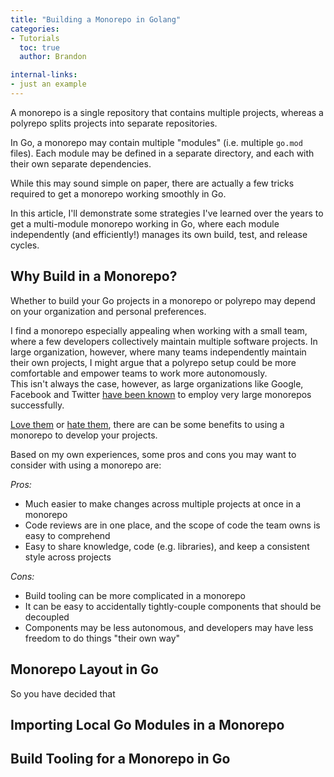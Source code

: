 ```yaml
---
title: "Building a Monorepo in Golang"
categories:
- Tutorials
  toc: true
  author: Brandon

internal-links:
- just an example
---
```


A monorepo is a single repository that contains multiple projects, whereas a polyrepo splits projects into separate 
repositories.

In Go, a monorepo may contain multiple "modules" (i.e. multiple `go.mod` files). Each module may be defined in a 
separate directory, and each with their own separate dependencies.

While this may sound simple on paper, there are actually a few tricks required to get a monorepo working smoothly in 
Go.

In this article, I'll demonstrate some strategies I've learned over the years to get a multi-module monorepo working 
in Go, where each module independently (and efficiently!) manages its own build, test, and release cycles.

## Why Build in a Monorepo?

Whether to build your Go projects in a monorepo or polyrepo may depend on your organization and personal preferences. 

I find a monorepo especially appealing when working with a small team, where a few developers collectively maintain 
multiple software projects. In large organization, however, where many teams independently maintain their own projects, 
I might argue that a polyrepo setup could be more comfortable and empower teams to work more autonomously.  
This isn't always the case, however, as large organizations like Google, Facebook and Twitter 
[have been known](https://en.wikipedia.org/wiki/Monorepo) to employ very large monorepos successfully.

[Love them](https://medium.com/@adamhjk/monorepo-please-do-3657e08a4b70) 
or [hate them](https://medium.com/@mattklein123/monorepos-please-dont-e9a279be011b),
there are can be some benefits to using a monorepo to develop your projects. 

Based on my own experiences, some pros and cons you may want to consider with using a monorepo are: 

*Pros:*
* Much easier to make changes across multiple projects at once in a monorepo
* Code reviews are in one place, and the scope of code the team owns is easy to comprehend
* Easy to share knowledge, code (e.g. libraries), and keep a consistent style across projects  

*Cons:*
* Build tooling can be more complicated in a monorepo
* It can be easy to accidentally tightly-couple components that should be decoupled
* Components may be less autonomous, and developers may have less freedom to do things "their own way"
 
## Monorepo Layout in Go

So you have decided that 

## Importing Local Go Modules in a Monorepo

## Build Tooling for a Monorepo in Go
